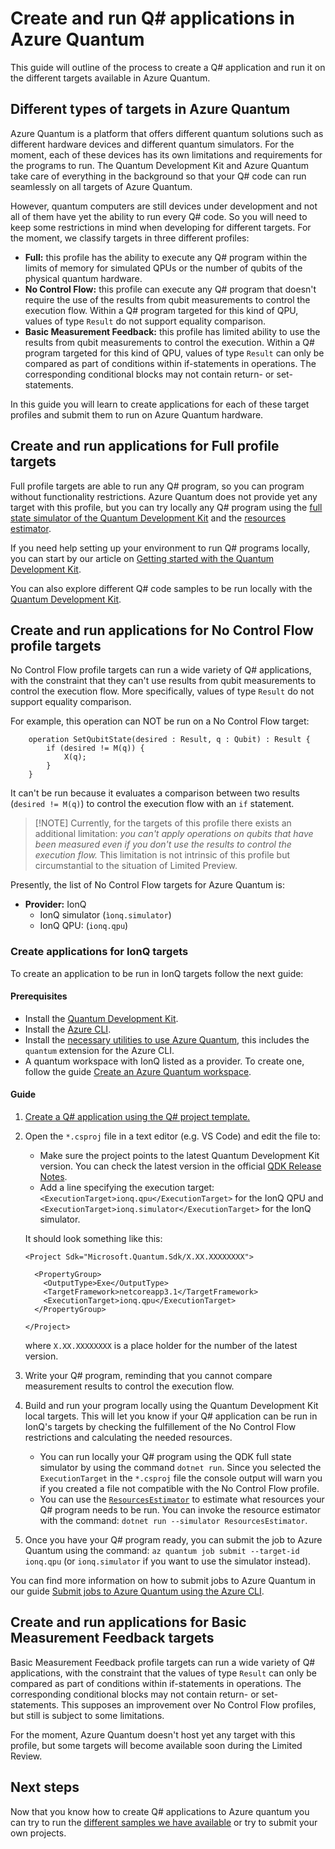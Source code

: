 # Create and run Q# applications in Azure Quantum

This guide will outline of the process to create a Q# application
and run it on the different targets available in Azure Quantum.

## Different types of targets in Azure Quantum

Azure Quantum is a platform that offers different quantum solutions such as
different hardware devices and different quantum simulators. 
For the moment, each of these devices has its own limitations and requirements 
for the programs to run. The Quantum Development Kit and Azure Quantum take care 
of everything in the background so that your Q# code can run seamlessly on all 
targets of Azure Quantum.

However, quantum computers are still devices under development and not all of
them have yet the ability to run every Q# code. So you will need to keep some
restrictions in mind when developing for different targets. For the moment, we
classify targets in three different profiles:

- **Full:** this profile has the ability to execute any Q# program within the
  limits of memory for simulated QPUs or the number of qubits of the physical
  quantum hardware.
- **No Control Flow:** this profile can execute any Q# program that doesn't
  require the use of the results from qubit measurements to control the
  execution flow. Within a Q# program targeted for this kind of QPU, values of
  type `Result` do not support equality comparison.
- **Basic Measurement Feedback:** this profile has limited ability to use the
  results from qubit measurements to control the execution. Within a Q# program
  targeted for this kind of QPU, values of type `Result` can only be compared as
  part of conditions within if-statements in operations. The corresponding
  conditional blocks may not contain return- or set-statements.

In this guide you will learn to create applications for each of these
target profiles and submit them to run on Azure Quantum hardware.

## Create and run applications for Full profile targets

Full profile targets are able to run any Q# program, so you can
program without functionality restrictions. Azure Quantum does not provide yet
any target with this profile, but you can try locally any Q# program using the
[full state simulator of the Quantum Development
Kit](xref:microsoft.quantum.machines.full-state-simulator) and the
[resources estimator](https://docs.microsoft.com/quantum/user-guide/machines/resources-estimator?view=qsharp-preview). 

If you need help setting up your environment to run Q# programs locally, you can
start by our article on [Getting started with the Quantum Development
Kit](xref:microsoft.quantum.welcome).

You can also explore different Q# code samples to be run locally with the
[Quantum Development
Kit](https://docs.microsoft.com/en-us/samples/browse/?languages=qsharp&view=qsharp-preview).

## Create and run applications for No Control Flow profile targets

No Control Flow profile targets can run a wide variety of Q# applications, with
the constraint that they can't use results from qubit measurements to control
the execution flow. More specifically, values of type `Result` do not support
equality comparison.

For example, this operation can NOT be run on a No Control Flow target:

```qsharp
    operation SetQubitState(desired : Result, q : Qubit) : Result {
        if (desired != M(q)) {
            X(q);
        }
    }
```

It can't be run because it evaluates a comparison between two results (`desired != M(q)`)
to control the execution flow with an `if` statement.

>[!NOTE] Currently, for the targets of this profile there exists an additional
>limitation: *you can't apply operations on qubits that have been measured even
>if you don't use the results to control the execution flow.* This limitation is
>not intrinsic of this profile but circumstantial to the situation of Limited
>Preview.

Presently, the list of No Control Flow targets for Azure Quantum is:

- **Provider:** IonQ 
    - IonQ simulator (`ìonq.simulator`)
    - IonQ QPU: (`ionq.qpu`)

### Create applications for IonQ targets

To create an application to be run in IonQ targets follow the next guide:

#### Prerequisites

- Install the [Quantum Development Kit](xref:microsoft.quantum.install.standalone).
- Install the [Azure CLI](https://docs.microsoft.com/en-us/cli/azure/install-azure-cli?view=azure-cli-latest).
- Install the [necessary utilities to use Azure Quantum](./prepare-your-environment.md), this includes the `quantum` extension for the Azure CLI.
- A quantum workspace with IonQ listed as a provider. To create one, follow the
  guide [Create an Azure Quantum
  workspace](Create-quantum-workspaces-with-the-Azure-portal.md).

#### Guide

1. [Create a Q# application using the Q# project template.](https://docs.microsoft.com/quantum/quickstarts/install-command-line?tabs=tabid-vscode#develop-with-q)
1. Open the `*.csproj` file in a text editor (e.g. VS Code) and edit the file to:
    - Make sure the project points to the latest Quantum Development Kit
      version. You can check the latest version in the official [QDK Release Notes](xref:microsoft.quantum.relnotes).
    - Add a line specifying the execution target:
      `<ExecutionTarget>ionq.qpu</ExecutionTarget>` for the IonQ QPU and
      `<ExecutionTarget>ionq.simulator</ExecutionTarget>` for the IonQ
      simulator.
  
   It should look something like this:
  
    ```xlm
    <Project Sdk="Microsoft.Quantum.Sdk/X.XX.XXXXXXXX">
    
      <PropertyGroup>
        <OutputType>Exe</OutputType>
        <TargetFramework>netcoreapp3.1</TargetFramework>
        <ExecutionTarget>ionq.qpu</ExecutionTarget>
      </PropertyGroup>
    
    </Project>
    ```
   where `X.XX.XXXXXXXX` is a place holder for the number of the latest version.
1. Write your Q# program, reminding that you cannot compare measurement results
 to control the execution flow. 
1. Build and run your program locally using the Quantum Development Kit local
   targets. This will let you know if your Q# application can be run in IonQ's
   targets by checking the fulfillement of the No Control Flow restrictions and calculating the
   needed resources.
   - You can run locally your Q# program using the QDK full state simulator by
     using the command `dotnet run`. Since you selected the `ExecutionTarget` in
     the `*.csproj` file the console output will warn you if you created a file
     not compatible with the No Control Flow profile.
   - You can use the
     [`ResourcesEstimator`](https://docs.microsoft.com/quantum/user-guide/machines/resources-estimator?view=qsharp-preview)
     to estimate what resources your Q# program needs to be run. You can
     invoke the resource estimator with the command: `dotnet run --simulator
     ResourcesEstimator`.
1. Once you have your Q# program ready, you can submit the job to Azure Quantum
   using the command: `az quantum job submit --target-id ionq.qpu` (or
   `ionq.simulator` if you want to use the simulator instead).

You can find more information on how to submit jobs to Azure Quantum in our
guide [Submit jobs to Azure Quantum using the Azure CLI](xref:microsoft.azure.quantum.submit-jobs.azcli).

## Create and run applications for Basic Measurement Feedback targets

Basic Measurement Feedback profile targets can run a wide variety of Q#
applications, with the constraint that the  values of type `Result` can only be
compared as part of conditions within if-statements in operations. The
corresponding conditional blocks may not contain return- or set-statements. This
supposes an improvement over No Control Flow profiles, but still is subject to
some limitations.

For the moment, Azure Quantum doesn't host yet any target with this profile,
but some targets will become available soon during the Limited Review.

## Next steps

Now that you know how to create Q# applications to Azure quantum you can try to run the
[different samples we have available](../samples) or try to submit your own
projects. 

